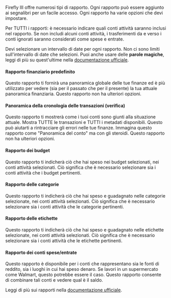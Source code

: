 Firefly III offre numerosi tipi di rapporto. Ogni rapporto può essere aggiunto ai segnalibri per un facile accesso. Ogni rapporto ha varie opzioni che devi impostare.

Per TUTTI i rapporti: è necessario indicare quali conti attività saranno inclusi nel rapporto. Se non includi alcuni conti attività, i trasferimenti da e verso i conti ignorati saranno considerati come spese e entrate.

Devi selezionare un intervallo di date per ogni rapporto. Non ci sono limiti sull'intervallo di date che selezioni. Puoi anche usare delle **parole magiche**, leggi di più su quest'ultime nella [documentazione ufficiale](https://firefly-iii.readthedocs.io/en/latest/advanced/reports.html).

#### Rapporto finanziario predefinito

Questo rapporto ti fornirà una panoramica globale delle tue finanze ed è più utilizzato per vedere (sia per il passato che per il presente) la tua attuale panoramica finanziaria. Questo rapporto non ha ulteriori opzioni.

#### Panoramica della cronologia delle transazioni (verifica)

Questo rapporto ti mostrerà come i tuoi conti sono giunti alla situazione attuale. Mostra TUTTE le transazioni e TUTTI i metadati disponibili. Questo può aiutarti a rintracciare gli errori nelle tue finanze. Immagina questo rapporto come "Panoramica del conto" ma con gli steroidi. Questo rapporto non ha ulteriori opzioni.

#### Rapporto dei budget

Questo rapporto ti indicherà ciò che hai speso nei budget selezionati, nei conti attività selezionati. Ciò significa che è necessario selezionare sia i conti attività che i budget pertinenti.

#### Rapporto delle categorie

Questo rapporto ti indicherà ciò che hai speso e guadagnato nelle categorie selezionate, nei conti attività selezionati. Ciò significa che è necessario selezionare sia i conti attività che le categorie pertinenti.

#### Rapporto delle etichette

Questo rapporto ti indicherà ciò che hai speso e guadagnato nelle etichette selezionate, nei conti attività selezionati. Ciò significa che è necessario selezionare sia i conti attività che le etichette pertinenti.

#### Rapporto dei conti spese/entrate

Questo rapporto è disponibile per i conti che rappresentano sia le fonti di reddito, sia i luoghi in cui hai speso denaro. Se lavori in un supermercato come Walmart, questo potrebbe essere il caso. Questo rapporto consente di combinare tali conti e vedere qual è il saldo.

Leggi di più sui rapporti nella [documentazione ufficiale](https://firefly-iii.readthedocs.io/en/latest/advanced/reports.html).